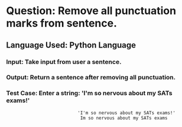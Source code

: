# Question: Remove all punctuation marks from sentence.

## Language Used: Python Language

### Input: Take input from user a sentence.

### Output: Return a sentence after removing all punctuation.

### Test Case: Enter a string: 'I'm so nervous about my SATs exams!'
                               'I'm so nervous about my SATs exams!'
                                Im so nervous about my SATs exams
